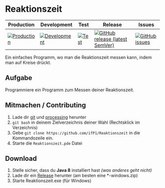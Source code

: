 # Reaktionszeit

Production | Development | Test | Release | Issues
--- | --- | --- | --- | ---
[![Production](https://github.com/ifP1/Reaktionszeit/workflows/Production/badge.svg)](https://github.com/ifP1/Reaktionszeit/actions?query=workflow%3AProduction) | [![Development](https://github.com/ifP1/Reaktionszeit/workflows/Development/badge.svg)](https://github.com/ifP1/Reaktionszeit/actions?query=workflow%3ADevelopment) | [![Test](https://github.com/ifP1/Reaktionszeit/workflows/Test/badge.svg)](https://github.com/ifP1/Reaktionszeit/actions?query=workflow%3ATest) | [![GitHub release (latest SemVer)](https://img.shields.io/github/v/release/ifP1/Reaktionszeit?sort=semver)](https://github.com/ifP1/Reaktionszeit/releases) | [![GitHub issues](https://img.shields.io/github/issues/ifP1/Reaktionszeit)](https://github.com/ifP1/Reaktionszeit/issues) 
Ein einfaches Programm, wo man die Reaktionszeit messen kann, indem man auf Kreise drückt.

## Aufgabe
Programmiere ein Programm zum Messen deiner Reaktionszeit.

## Mitmachen / Contributing
1. Lade dir [git](https://git-scm.com/downloads) und [processing](https://processing.org/download) herunter
2. `git bash` in deinem Zielverzeichnis deiner Wahl (Rechtsklick im Verzeichnis)
3. Gebe `git clone https://github.com/ifP1/Reaktionszeit` in die Kommandozeile ein.
4. Starte die `Reaktionszeit.pde` Datei

## Download
1. Stelle sicher, dass du **Java 8** installiert hast _(was anderes geht nicht)_
2. Lade dir ein [Release](https://github.com/ifP1/Reaktionszeit/releases/latest) herunter (am besten eine *-windows.zip)
3. Starte Reaktionszeit.exe (für Windows)